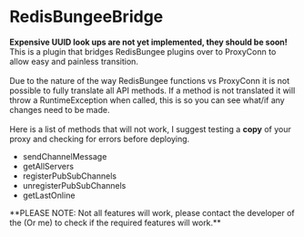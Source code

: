 RedisBungeeBridge
=================
**Expensive UUID look ups are not yet implemented, they should be soon!**
<br>
This is a plugin that bridges RedisBungee plugins over to ProxyConn to allow easy and painless transition.
<br><br>
Due to the nature of the way RedisBungee functions vs ProxyConn it is not possible to fully translate all API methods. If a method 
is not translated it will throw a RuntimeException when called, this is so you can see what/if any changes need to be made.
<br><br>
Here is a list of methods that will not work, I suggest testing a **copy** of your proxy and checking for errors before deploying.
<br>
<ul>
    <li>sendChannelMessage</li>
    <li>getAllServers</li>
    <li>registerPubSubChannels</li>
    <li>unregisterPubSubChannels</li>
    <li>getLastOnline</li>
</ul>
**PLEASE NOTE: Not all features will work, please contact the developer of the (Or me) to check if the required features will work.**